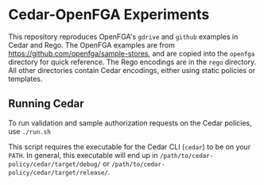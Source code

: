 # Cedar-OpenFGA Experiments

This repository reproduces OpenFGA's `gdrive` and `github` examples in Cedar and Rego.
The OpenFGA examples are from <https://github.com/openfga/sample-stores>, and are copied into the `openfga` directory for quick reference.
The Rego encodings are in the `rego` directory.
All other directories contain Cedar encodings, either using static policies or templates.

## Running Cedar

To run validation and sample authorization requests on the Cedar policies, use `./run.sh`

This script requires the executable for the Cedar CLI (`cedar`) to be on your `PATH`.
In general, this executable will end up in
`/path/to/cedar-policy/cedar/target/debug/` or
`/path/to/cedar-policy/cedar/target/release/`.
